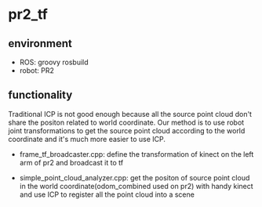 # pr2_tf

## environment

* ROS: groovy rosbuild
* robot: PR2

## functionality

Traditional ICP is not good enough because all the source point cloud don't share the positon related to world coordinate. Our method is to use robot joint transformations to get the source point cloud according to the world coordinate and it's much more easier to use ICP.

* frame_tf_broadcaster.cpp: define the transformation of kinect on the left arm of pr2 and broadcast it to tf

* simple_point_cloud_analyzer.cpp: get the positon of source point cloud in the world coordinate(odom_combined used on pr2) with handy kinect and use ICP to register all the point cloud into a scene


